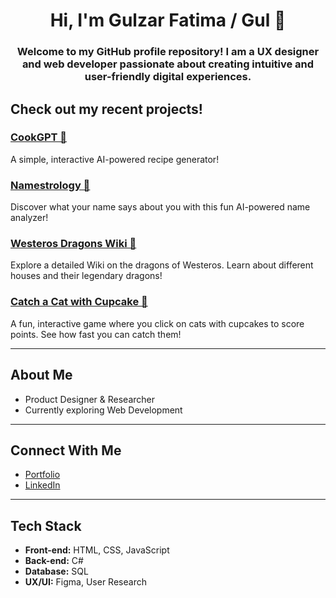 <h1 align="center">Hi, I'm Gulzar Fatima / Gul 👋</h1>

<h3 align="center">Welcome to my GitHub profile repository! I am a UX designer and web developer passionate about creating intuitive and user-friendly digital experiences.</h3>

## Check out my recent projects!

### [CookGPT 🍳](https://cookgpt-21312859775.us-central1.run.app/)
A simple, interactive AI-powered recipe generator!

### [Namestrology 🔮](https://namestrology-83363002859.us-central1.run.app/)
Discover what your name says about you with this fun AI-powered name analyzer!

### [Westeros Dragons Wiki 🐉](https://gulzarfatima.github.io/Westeros-Dragon-Wiki-/)
Explore a detailed Wiki on the dragons of Westeros. Learn about different houses and their legendary dragons!

### [Catch a Cat with Cupcake 🧁](https://gulzarfatima.github.io/Catch-a-cat-with-cupcake/)
A fun, interactive game where you click on cats with cupcakes to score points. See how fast you can catch them!

---

## About Me  
- Product Designer & Researcher
- Currently exploring Web Development

---

## Connect With Me  
- [Portfolio](https://gulzarfatima.framer.ai/)  
- [LinkedIn](https://www.linkedin.com/in/gulzarfatima/)

---

## Tech Stack  
- **Front-end:** HTML, CSS, JavaScript  
- **Back-end:** C#  
- **Database:** SQL  
- **UX/UI:** Figma, User Research

